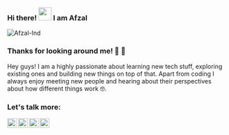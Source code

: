 ### Hi there! <img src="https://raw.githubusercontent.com/syedareehaquasar/syedareehaquasar/master/gifs/Hi.gif" width="30px">  I am Afzal

<p align="left"> <img src="https://komarev.com/ghpvc/?username=Afzal-Ind" alt="Afzal-Ind" /> </p>

### Thanks for looking around me! 🤩 🤩 &nbsp;
Hey guys! I am a highly passionate about learning new tech stuff, exploring existing ones and building new things on top of that. Apart from coding I always enjoy meeting new people and hearing about their perspectives about how different things work 🤓.


### Let's talk more:  

<a href="https://twitter.com/">
  <img align="left" alt="afzal's Twitter" width="22px" src="https://cdn.jsdelivr.net/npm/simple-icons@v3/icons/twitter.svg" />
</a>
<a href="https://www.linkedin.com/in/">
  <img align="left" alt="afzal's Linkdein" width="22px" src="https://cdn.jsdelivr.net/npm/simple-icons@v3/icons/linkedin.svg" />
</a>
<a href="https://github.com/Afzal-Ind">
  <img align="left" alt="Afzal's Github" width="22px" src="https://cdn.jsdelivr.net/npm/simple-icons@v3/icons/github.svg" />
</a>
<a href="https://www.facebook.com/">
  <img align="left" alt="afzal's Facebook" width="22px" src="https://cdn.jsdelivr.net/npm/simple-icons@v3/icons/facebook.svg" />
</a>


<br />

